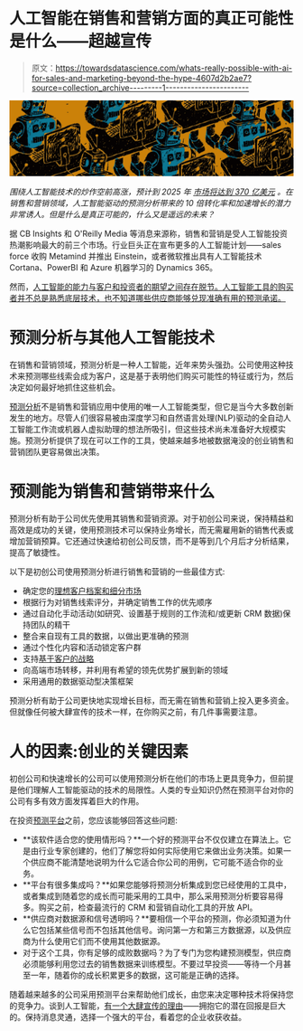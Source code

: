# 人工智能在销售和营销方面的真正可能性是什么——超越宣传

> 原文：<https://towardsdatascience.com/whats-really-possible-with-ai-for-sales-and-marketing-beyond-the-hype-4607d2b2ae7?source=collection_archive---------1----------------------->

![](img/325a5404380097bea5657632426eb87d.png)

*围绕人工智能技术的炒作空前高涨，预计到 2025 年* [*市场将达到 370 亿美元*](http://www.businesswire.com/news/home/20160825006052/en/Artificial-Intelligence-Revenue-Reach-36.8-Billion-Worldwide) *。在销售和营销领域，人工智能驱动的预测分析带来的 10 倍转化率和加速增长的潜力非常诱人。但是什么是真正可能的，什么又是遥远的未来？*

据 CB Insights 和 O'Reilly Media 等消息来源称，销售和营销是受人工智能投资热潮影响最大的前三个市场。行业巨头正在宣布更多的人工智能计划——sales force 收购 Metamind 并推出 Einstein，或者微软推出具有人工智能技术 Cortana、PowerBI 和 Azure 机器学习的 Dynamics 365。

然而，[人工智能的能力与客户和投资者的期望之间存在脱节。人工智能工具的购买者并不总是熟悉底层技术，也不知道哪些供应商能够兑现准确有用的预测承诺。](https://www.infer.com/ceo-insights-ai-overhype/)

# 预测分析与其他人工智能技术

在销售和营销领域，预测分析是一种人工智能，近年来势头强劲。公司使用这种技术来预测哪些线索会成为客户，这是基于表明他们购买可能性的特征或行为，然后决定如何最好地抓住这些机会。

[预测分析](https://www.infer.com)不是销售和营销应用中使用的唯一人工智能类型，但它是当今大多数创新发生的地方。尽管人们很容易被由深度学习和自然语言处理(NLP)驱动的全自动人工智能工作流或机器人虚拟助理的想法所吸引，但这些技术尚未准备好大规模实施。预测分析提供了现在可以工作的工具，使越来越多地被数据淹没的创业销售和营销团队更容易做出决策。

# 预测能为销售和营销带来什么

预测分析有助于公司优先使用其销售和营销资源。对于初创公司来说，保持精益和高效是成功的关键，使用预测技术可以保持业务增长，而无需雇用新的销售代表或增加营销预算。它还通过快速给初创公司反馈，而不是等到几个月后才分析结果，提高了敏捷性。

以下是初创公司使用预测分析进行销售和营销的一些最佳方式:

*   确定您的[理想客户档案和细分市场](https://www.infer.com/profile-management)
*   根据行为对销售线索评分，并确定销售工作的优先顺序
*   通过自动化手动活动(如研究、设置基于规则的工作流和/或更新 CRM 数据)保持团队的精干
*   整合来自现有工具的数据，以做出更准确的预测
*   通过个性化内容和活动锁定客户群
*   支持[基于客户的战略](https://www.infer.com/account-based-marketing)
*   向高端市场转移，并利用有希望的领先优势扩展到新的领域
*   采用通用的数据驱动型决策框架

预测分析有助于公司更快地实现增长目标，而无需在销售和营销上投入更多资金。但就像任何被大肆宣传的技术一样，在你购买之前，有几件事需要注意。

# 人的因素:创业的关键因素

初创公司和快速增长的公司可以使用预测分析在他们的市场上更具竞争力，但前提是他们理解人工智能驱动的技术的局限性。人类的专业知识仍然在预测平台对你的公司有多有效方面发挥着巨大的作用。

在投资[预测平台](https://www.infer.com)之前，您应该能够回答这些问题:

*   **该软件适合您的使用情形吗？**一个好的预测平台不仅仅建立在算法上。它是由行业专家创建的，他们了解您将如何实际使用它来做出业务决策。如果一个供应商不能清楚地说明为什么它适合你公司的用例，它可能不适合你的业务。
*   **平台有很多集成吗？**如果您能够将预测分析集成到您已经使用的工具中，或者集成到随着您的成长而可能采用的工具中，那么采用预测分析要容易得多。购买之前，检查最流行的 CRM 和营销自动化工具的开放 API。
*   **供应商对数据源和信号透明吗？**要相信一个平台的预测，你必须知道为什么它包括某些信号而不包括其他信号。询问第一方和第三方数据源，以及供应商为什么使用它们而不使用其他数据源。
*   对于这个工具，你有足够的成败数据吗？为了专门为您构建预测模型，供应商必须能够利用您过去的销售数据来训练模型。不要过早投资——等待一个月甚至一年，随着你的成长积累更多的数据，这可能是正确的选择。

随着越来越多的公司采用预测平台来帮助他们成长，由您来决定哪种技术将保持您的竞争力。谈到人工智能，[有一个大肆宣传的理由](https://www.infer.com/ceo-insights-ai-last-mile/)——拥抱它的潜在回报是巨大的。保持消息灵通，选择一个强大的平台，看着您的企业收获收益。